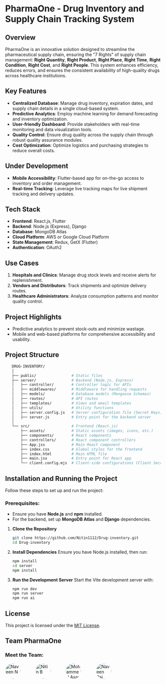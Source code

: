 # PharmaOne - Drug Inventory and Supply Chain Tracking System

## Overview
PharmaOne is an innovative solution designed to streamline the pharmaceutical supply chain, ensuring the "7 Rights" of supply chain management: **Right Quantity**, **Right Product**, **Right Place**, **Right Time**, **Right Condition**, **Right Cost**, and **Right People**. This system enhances efficiency, reduces errors, and ensures the consistent availability of high-quality drugs across healthcare institutions.

## Key Features
- **Centralized Database**: Manage drug inventory, expiration dates, and supply chain details in a single cloud-based system.
- **Predictive Analytics**: Employ machine learning for demand forecasting and inventory optimization.
- **User-friendly Dashboard**: Provide stakeholders with real-time monitoring and data visualization tools.
- **Quality Control**: Ensure drug quality across the supply chain through robust quality assurance modules.
- **Cost Optimization**: Optimize logistics and purchasing strategies to reduce overall costs.

## Under Development
- **Mobile Accessibility**: Flutter-based app for on-the-go access to inventory and order management.
- **Real-time Tracking**: Leverage live tracking maps for live shipment tracking and delivery updates.

## Tech Stack
- **Frontend**: React.js, Flutter
- **Backend**: Node.js (Express), Django
- **Database**: MongoDB Atlas
- **Cloud Platform**: AWS or Google Cloud Platform
- **State Management**: Redux, GetX (Flutter)
- **Authentication**: OAuth2

## Use Cases
1. **Hospitals and Clinics**: Manage drug stock levels and receive alerts for replenishment.
2. **Vendors and Distributors**: Track shipments and optimize delivery routes.
3. **Healthcare Administrators**: Analyze consumption patterns and monitor quality control.

## Project Highlights
- Predictive analytics to prevent stock-outs and minimize wastage.
- Mobile and web-based platforms for comprehensive accessibility and usability.

## Project Structure
```bash
   DRUG-INVENTORY/
   │
   ├── public/                # Static files
   ├── server/                # Backend (Node.js, Express)
   │   ├── controller/        # Controller logic for APIs
   │   ├── middlewares/       # Middleware for handling requests
   │   ├── models/            # Database models (Mongoose Schemas)
   │   ├── routes/            # API routes
   │   ├── templates/         # Views and email templates
   │   ├── utils/             # Utility functions
   │   ├── server.config.js   # Server configuration file (Secret Keys)
   │   ├── server.js          # Entry point for the backend server
   │
   └── src/                   # Frontend (React.js)
       ├── assets/            # Static assets (images, icons, etc.)
       ├── components/        # React components
       ├── controllers/       # React component controllers
       ├── App.jsx            # Main React component
       ├── index.css          # Global styles for the frontend
       ├── index.html         # Main HTML file
       ├── main.jsx           # Entry point for React app
       └── client.config.mjs  # Client-side configurations (Client Secret Keys)
```

## Installation and Running the Project

Follow these steps to set up and run the project:

### Prerequisites:
- Ensure you have **Node.js** and **npm** installed.
- For the backend, set up **MongoDB Atlas** and **Django** dependencies.

1. **Clone the Repository**
   ```bash
   git clone https://github.com/Nitin1112/Drug-inventory.git
   cd Drug-inventory

2. **Install Dependencies**
   Ensure you have Node.js installed, then run:
    ```bash
    npm install
    cd server
    npm install

3. **Run the Development Server**
   Start the Vite development server with:
   ```bash
   npm run dev
   npm run server
   npm run ai

## License
This project is licensed under the [MIT License](LICENSE).

## Team PharmaOne
### Meet the Team:

<div> <a href="https://github.com/Navin82005" style="display: inline-block;"> <img src="https://avatars.githubusercontent.com/Navin82005" width="50px" style="border-radius: 50%;" alt="Naveen N"/> </a> <img width="20" /> <a href="https://github.com/Nitin1112" style="display: inline-block; padding: 0 20px;"> <img src="https://avatars.githubusercontent.com/Nitin1112" width="50px" style="border-radius: 50%;" alt="Nitin B"/> </a> <img width="20" /> <a href="https://github.com/mohammedasan" style="display: inline-block;"> <img src="https://avatars.githubusercontent.com/mohammedasan" width="50px" style="border-radius: 50%;" alt="Mohammed Asan I"/> </a> <img width="20" /> <a href="https://github.com/naveen-raj" style="display: inline-block; padding: 0 20px;"> <img src="https://avatars.githubusercontent.com/naveen-raj" width="50px" style="border-radius: 50%;" alt="Naveen Raj"/> </a> </div>
